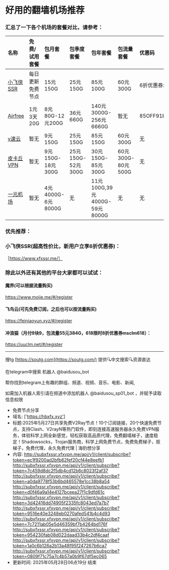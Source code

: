 # 好用的翻墙机场推荐
### 汇总了一下各个机场的套餐对比，请参考：
| 名称 | 免费/试用套餐 | 包月套餐 | 包季度套餐 | 包年套餐 | 包流量套餐 | 优惠码 |
| :----- | :----- | :----- | :----- | :----- | :----- | :-----|
| [小飞侠SSR](https://www.xfxssr.me/) | 每日更新免费节点 | 15元150G | 25元150G | 85元100G | 60元300G | 6折优惠券xfxssr1 |
| [Airfree](https://airfree.space/auth/register) | 1元3天20G | 8元80G-12元200G | 36元660G | 140元3000G-256元6660G | 暂无 | 85OFF91b22a25 |
| [v速云](https://www.xfxssr.me/) | 暂无 | 9元150G | 25元150G | 85元150G | 60元300G | 无 |
| [皮卡丘VPN](https://pkqjiasu.com/)                  | 暂无             | 9元150G-18元300G | 25元150G-52元300G | 30元150G-85元300G | 60元300G-80元500G | 无 |
| [一元机场](https://xn--4gq62f52gdss.com/#/register) | 暂无 | 4元4000G-6元8000G | 无 | 11元100G,39元4000G-59元8000G | 无 | 无 |


### 优先推荐：
### 小飞侠SSR(超高性价比，新用户立享6折优惠券)：
［https://www.xfxssr.me/］



### 除此以外还有其他的平台大家都可以试试：

#### 魔界(可以根据流量购买)
https://www.mojie.me/#/register
#### 飞鸟云(可先免费订阅，之后也可以按流量购买)
https://feiniaoyun.xyz/#/register
#### 冲浪猫（月付9块9，包流量55元384G，618限时8折优惠券msclm618）：
https://uuclm.net/#/register

---------------------------------------------------------------------------------------------------------------------------------

搜tg [https://soutg.com](https://soutg.com/) 提供🔍中文搜索🔍资源直达

在telegram中搜索 机器人 @baidusou_bot

帮你找到telegram上有趣的群组、频道、视频、音乐、电影、新闻,

如需加入机器人索引请在频道中添加机器人 @baidusou_sp01_bot ，并赋予读取信息权限

- 免费节点分享 
- 域名: ['https://hbxfx.xyz'] 
- 标题:2025年5月27日共享免费V2Ray节点！10个订阅链接，20个快速免费节点，支持Clash、V2rayN等热门软件，即刻连接高速服务器永久免费VPN服务，体验科学上网全新感觉，轻松获取高品质代理，免费翻墙梯子，速度稳定！Shadowsocks，Trojan服务商，科学上网免费节点，免费免费梯子，抠梯子，免费代理，永久免费代理  |  海豹想分享 
- 内容: 
http://subxfxssr.xfxvpn.me/api/v1/client/subscribe?token=ec1f9200ad2bfb62fef20cf44e8eefb1
http://subxfxssr.xfxvpn.me/api/v1/client/subscribe?token=7c459d8dc2f5db4cd12b6c8023f2af37
http://subxfxssr.xfxvpn.me/api/v1/client/subscribe?token=a0da9778f53b6bd465578e1cc38b8a54
http://subxfxssr.xfxvpn.me/api/v1/client/subscribe?token=d0f46a9a14e4127bceea27f1c9dfd61c
http://subxfxssr.xfxvpn.me/api/v1/client/subscribe?token=3d42416dd74905f2335fc8043ed7a7b7
http://subxfxssr.xfxvpn.me/api/v1/client/subscribe?token=9516e40e3248eb0270afed541b4c4d93
http://subxfxssr.xfxvpn.me/api/v1/client/subscribe?token=7c7211ab05e5d46359bf7b4264bd176f
http://subxfxssr.xfxvpn.me/api/v1/client/subscribe?token=954230fab08d022daad33b4c2df4caaf
http://subxfxssr.xfxvpn.me/api/v1/client/subscribe?token=1a0c6b126a2b13a48f95f247267b6ca7
http://subxfxssr.xfxvpn.me/api/v1/client/subscribe?token=0809f71c75a7c4b57a0b9f67df5ec065 
- 更新时间: 2025年05月28日06点19分 
结束
